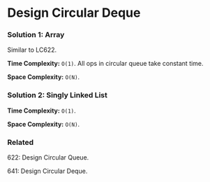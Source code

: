 # Design Circular Deque

### Solution 1: Array
Similar to LC622.

**Time Complexity:** `O(1)`. All ops in circular queue take constant time.

**Space Complexity:** `O(N)`.

### Solution 2: Singly Linked List
**Time Complexity:** `O(1)`.

**Space Complexity:** `O(N)`.

### Related
622: Design Circular Queue.

641: Design Circular Deque.
